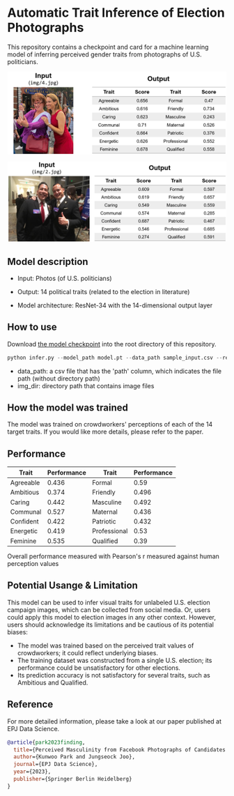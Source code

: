 # Automatic Trait Inference of Election Photographs

This repository contains a checkpoint and card for a machine learning model of inferring perceived gender traits from photographs of U.S. politicians.

![Inference example 1](sample1.PNG)

![Inference example 2](sample2.PNG)

## Model description

- Input: Photos (of U.S. politicians)
- Output: 14 political traits (related to the election in literature)

- Model architecture: ResNet-34 with the 14-dimensional output layer

## How to use

Download [the model checkpoint](https://www.dropbox.com/scl/fi/0walps0zxexjdq6slirrd/model.pt?rlkey=nqvetm5ia8bfxbaquvp590yh2&dl=0) into the root directory of this repository.

```python
python infer.py --model_path model.pt --data_path sample_input.csv --result_path sample_output.csv img_dir sample_img
```

- data_path: a csv file that has the 'path' column, which indicates the file path (without directory path)
- img_dir: directory path that contains image files

## How the model was trained

The model was trained on crowdworkers' perceptions of each of the 14 target traits.
If you would like more details, please refer to the paper.

## Performance

|Trait   | Performance |  Trait | Performance |
|---|---|---|---|
| Agreeable  | 0.436  | Formal       | 0.59  |
| Ambitious  | 0.374  | Friendly     | 0.496 |
|  Caring    | 0.442  | Masculine    | 0.492 |
| Communal   | 0.527  | Maternal     | 0.436 |
| Confident  | 0.422  | Patriotic    | 0.432 |
|  Energetic | 0.419  | Professional | 0.53  |
|  Feminine  | 0.535  | Qualified    | 0.39  |

Overall performance measured with Pearson's r measured against human perception values

## Potential Usange \& Limitation

This model can be used to infer visual traits for unlabeled U.S. election campaign images, which can be collected from social media. Or, users could apply this model to election images in any other context.
However, users should acknowledge its limitations and be cautious of its potential biases:

- The model was trained based on the perceived trait values of crowdworkers; it could reflect underlying biases.
- The training dataset was constructed from a single U.S. election; its performance could be unsatisfactory for other elections.
- Its prediction accuracy is not satisfactory for several traits, such as Ambitious and Qualified.

## Reference

For more detailed information, please take a look at our paper published at EPJ Data Science.

```bibtex
@article{park2023finding,
  title={Perceived Masculinity from Facebook Photographs of Candidates Predicts Electoral Success},
  author={Kunwoo Park and Jungseock Joo},
  journal={EPJ Data Science},
  year={2023},
  publisher={Springer Berlin Heidelberg}
}
```
